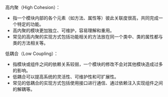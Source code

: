 高内聚（High Cohesion）：
* 指一个模块内部的各个元素（如方法、属性等）彼此关联度很高，共同完成一个特定的功能。
* 高内聚的模块更加独立、可维护，容易理解和重用。
* 常见的高内聚的实现方式包括功能相关的方法放在同一个类中、类的属性都与类的方法相关等。

低耦合（Low Coupling）：
* 指模块或组件之间的依赖关系较弱，一个模块的修改不会对其他模块造成过多的影响。
* 低耦合可以提高系统的灵活性、可维护性和可扩展性。
* 常见的低耦合的实现方式包括使用接口进行通信、通过依赖注入实现组件之间的解耦等。